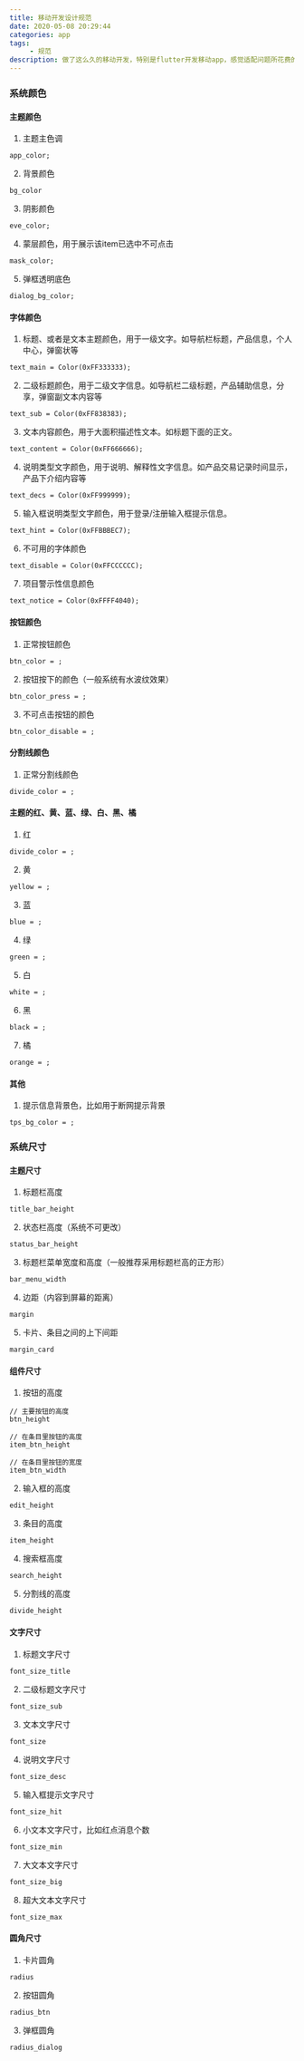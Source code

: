 ```yaml
---
title: 移动开发设计规范
date: 2020-05-08 20:29:44
categories: app
tags:
     - 规范
description: 做了这么久的移动开发，特别是flutter开发移动app，感觉适配问题所花费的开发时间和投入的精力越来越多。其中一个原因是开发和设计同学没有整理和遵循一个设计规范，导致每个页面你需要花时间和精力去重新测量组件的各种尺寸。这样开发出来的app页面不美观、而且也不方便维护。下面是自己整理出来移动开发中遇到的各种业务场景，针对这些场景和设计同学整理出一套规范，将大大提高开发人员的工作效率，也有利于设计同学的文档维护和风格统一。
---
```


### 系统颜色

#### 主题颜色
1. 主题主色调
```
app_color;
```

2. 背景颜色
```
bg_color
```

3. 阴影颜色
```
eve_color;
```

4. 蒙层颜色，用于展示该item已选中不可点击
```
mask_color;
```

5. 弹框透明底色
```
dialog_bg_color;
```

#### 字体颜色
1. 标题、或者是文本主题颜色，用于一级文字。如导航栏标题，产品信息，个人中心，弹窗状等
```
text_main = Color(0xFF333333);
```

2. 二级标题颜色，用于二级文字信息。如导航栏二级标题，产品辅助信息，分享，弹窗副文本内容等
```
text_sub = Color(0xFF838383);
```

3. 文本内容颜色，用于大面积描述性文本。如标题下面的正文。
```
text_content = Color(0xFF666666);
```

4. 说明类型文字颜色，用于说明、解释性文字信息。如产品交易记录时间显示，产品下介绍内容等
```
text_decs = Color(0xFF999999);
```

5. 输入框说明类型文字颜色，用于登录/注册输入框提示信息。
```
text_hint = Color(0xFFBBBEC7);
```

6. 不可用的字体颜色
```
text_disable = Color(0xFFCCCCCC);
```

7. 项目警示性信息颜色
```
text_notice = Color(0xFFFF4040);
```

#### 按钮颜色
1. 正常按钮颜色
```
btn_color = ;
```

2. 按钮按下的颜色（一般系统有水波纹效果）
```
btn_color_press = ;
```

3. 不可点击按钮的颜色
```
btn_color_disable = ;
```

#### 分割线颜色
1. 正常分割线颜色
```
divide_color = ;
```

#### 主题的红、黄、蓝、绿、白、黑、橘
1. 红
```
divide_color = ;
```

2. 黄
```
yellow = ;
```

3. 蓝
```
blue = ;
```

4. 绿
```
green = ;
```

5. 白
```
white = ;
```

6. 黑
```
black = ;
```

7. 橘
```
orange = ;
```

#### 其他
1. 提示信息背景色，比如用于断网提示背景
```
tps_bg_color = ;
```

### 系统尺寸
#### 主题尺寸
1. 标题栏高度
```
title_bar_height
```

2. 状态栏高度（系统不可更改）
```
status_bar_height
```

3. 标题栏菜单宽度和高度（一般推荐采用标题栏高的正方形）
```
bar_menu_width
```

4. 边距（内容到屏幕的距离）
```
margin
```

5. 卡片、条目之间的上下间距
```
margin_card
```

#### 组件尺寸
1. 按钮的高度
```
// 主要按钮的高度
btn_height

// 在条目里按钮的高度
item_btn_height

// 在条目里按钮的宽度
item_btn_width

```
2. 输入框的高度
```
edit_height
```

3. 条目的高度
```
item_height
```

4. 搜索框高度
```
search_height
```

5. 分割线的高度
```
divide_height
```

#### 文字尺寸
1. 标题文字尺寸
```
font_size_title
```

2. 二级标题文字尺寸
```
font_size_sub
```

3. 文本文字尺寸
```
font_size
```

4. 说明文字尺寸
```
font_size_desc
```

5. 输入框提示文字尺寸
```
font_size_hit
```

6. 小文本文字尺寸，比如红点消息个数
```
font_size_min
```

7. 大文本文字尺寸
```
font_size_big
```

8. 超大文本文字尺寸
```
font_size_max
```

#### 圆角尺寸
1. 卡片圆角
```
radius
```

2. 按钮圆角
```
radius_btn
```

3. 弹框圆角
```
radius_dialog
```
